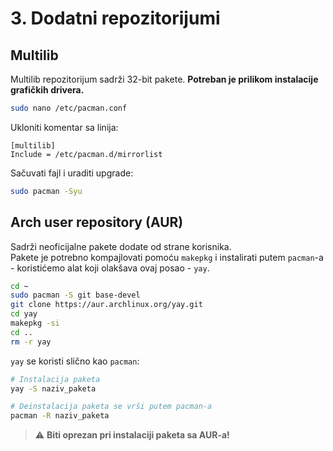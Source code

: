 # 3. Dodatni repozitorijumi
## Multilib
Multilib repozitorijum sadrži 32-bit pakete. **Potreban je prilikom instalacije grafičkih drivera.**

```sh
sudo nano /etc/pacman.conf
```

Ukloniti komentar sa linija:
```
[multilib]
Include = /etc/pacman.d/mirrorlist
```

Sačuvati fajl i uraditi upgrade:
```sh
sudo pacman -Syu
```

## Arch user repository (AUR)
Sadrži neoficijalne pakete dodate od strane korisnika.  
Pakete je potrebno kompajlovati pomoću `makepkg` i instalirati putem `pacman`-a - koristićemo alat koji olakšava ovaj posao - `yay`.  

```sh
cd ~
sudo pacman -S git base-devel
git clone https://aur.archlinux.org/yay.git
cd yay
makepkg -si
cd ..
rm -r yay
```
`yay` se koristi slično kao `pacman`:
```sh
# Instalacija paketa
yay -S naziv_paketa

# Deinstalacija paketa se vrši putem pacman-a
pacman -R naziv_paketa
```
> ⚠️ **Biti oprezan pri instalaciji paketa sa AUR-a!**